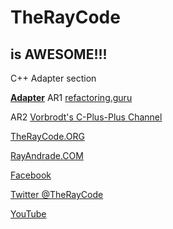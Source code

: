 # TheRayCode
## is AWESOME!!!
C++ Adapter section

**[Adapter](./AR1/README.md)** AR1 [refactoring.guru](https://refactoring.guru/design-patterns/adapter/cpp/example)

AR2 [Vorbrodt's C-Plus-Plus Channel](https://youtu.be/5dfRV5uWLy4)


[TheRayCode.ORG](https://www.TheRayCode.org)

[RayAndrade.COM](https://www.RayAndrade.com)


[Facebook](https://www.facebook.com/TheRayCode/)

[Twitter @TheRayCode](https://www.twitter.com/TheRayCode/)

[YouTube](https://www.youtube.com/AndradeRay/)

